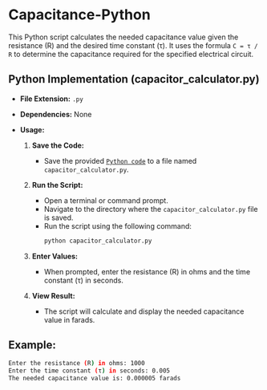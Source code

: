 # Capacitance-Python

This Python script calculates the needed capacitance value given the resistance (R) and the desired time constant (τ). It uses the formula `C = τ / R` to determine the capacitance required for the specified electrical circuit.

## Python Implementation (capacitor_calculator.py)

- **File Extension:** `.py`
- **Dependencies:** None

- **Usage:**
  1. **Save the Code:**
     - Save the provided [`Python code`](capacitor_calculator.py) to a file named `capacitor_calculator.py`.

  2. **Run the Script:**
     - Open a terminal or command prompt.
     - Navigate to the directory where the `capacitor_calculator.py` file is saved.
     - Run the script using the following command:
       ```sh
       python capacitor_calculator.py
       ```

  3. **Enter Values:**
     - When prompted, enter the resistance (R) in ohms and the time constant (τ) in seconds.

  4. **View Result:**
     - The script will calculate and display the needed capacitance value in farads.

## Example:

```sh
Enter the resistance (R) in ohms: 1000
Enter the time constant (τ) in seconds: 0.005
The needed capacitance value is: 0.000005 farads
```
